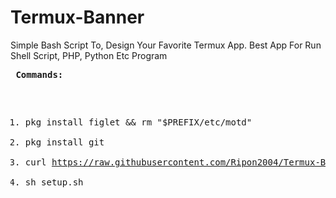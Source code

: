 # Termux-Banner
Simple Bash Script To, Design Your Favorite Termux App. Best App For Run Shell Script, PHP, Python Etc Program  <pre>
<b>Commands: </b>
1. pkg install figlet && rm "$PREFIX/etc/motd"
2. pkg install git
3. curl https://raw.githubusercontent.com/Ripon2004/Termux-Banner/main/setup.sh>setup.sh
4. sh setup.sh
 
